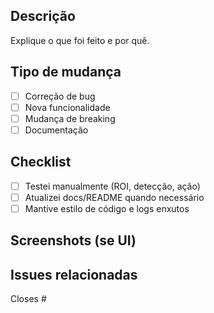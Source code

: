 ## Descrição
Explique o que foi feito e por quê.

## Tipo de mudança
- [ ] Correção de bug
- [ ] Nova funcionalidade
- [ ] Mudança de breaking
- [ ] Documentação

## Checklist
- [ ] Testei manualmente (ROI, detecção, ação)
- [ ] Atualizei docs/README quando necessário
- [ ] Mantive estilo de código e logs enxutos

## Screenshots (se UI)

## Issues relacionadas
Closes # 